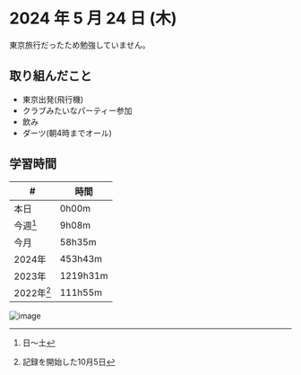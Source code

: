 # 2024 年 5 月 24 日 (木)
東京旅行だったため勉強していません。

## 取り組んだこと
- 東京出発(飛行機)
- クラブみたいなパーティー参加
- 飲み
- ダーツ(朝4時までオール)

## 学習時間
| #          | 時間     |
| ---------- | -------- |
| 本日       | 0h00m    |
| 今週[^1]   | 9h08m    |
| 今月       | 58h35m   |
| 2024年     | 453h43m  |
| 2023年     | 1219h31m |
| 2022年[^2] | 111h55m  |

[^1]: 日〜土
[^2]: 記録を開始した10月5日

![image](https://github.com/nil-ramuda/daily_report/assets/94735931/1ab62278-bed3-4d8a-86d9-93378bf0f5d6)


